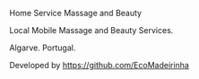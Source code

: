 Home Service Massage and Beauty

Local Mobile Massage and Beauty Services.

Algarve. Portugal.

Developed by https://github.com/EcoMadeirinha

<!-- [![Netlify Status](https://api.netlify.com/api/v1/badges/db5f7355-d242-4bd0-a10f-0287ff8c7fda/deploy-status)](https://app.netlify.com/sites/algarvehomemassageandbeauty/deploys) -->